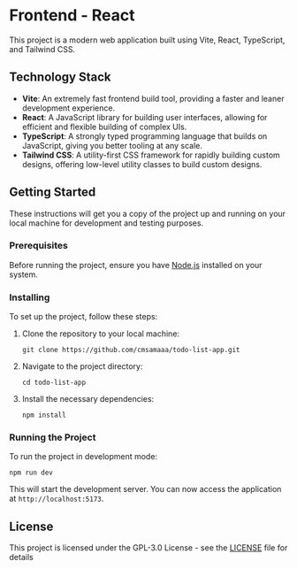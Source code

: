 # Frontend - React

This project is a modern web application built using Vite, React, TypeScript, and Tailwind CSS.

## Technology Stack

- **Vite**: An extremely fast frontend build tool, providing a faster and leaner development experience.
- **React**: A JavaScript library for building user interfaces, allowing for efficient and flexible building of complex UIs.
- **TypeScript**: A strongly typed programming language that builds on JavaScript, giving you better tooling at any scale.
- **Tailwind CSS**: A utility-first CSS framework for rapidly building custom designs, offering low-level utility classes to build custom designs.

## Getting Started

These instructions will get you a copy of the project up and running on your local machine for development and testing purposes.

### Prerequisites

Before running the project, ensure you have [Node.js](https://nodejs.org/) installed on your system.

### Installing

To set up the project, follow these steps:

1. Clone the repository to your local machine:

   ```
   git clone https://github.com/cmsamaaa/todo-list-app.git
   ```

2. Navigate to the project directory:

   ```
   cd todo-list-app
   ```

3. Install the necessary dependencies:
   ```
   npm install
   ```

### Running the Project

To run the project in development mode:

```
npm run dev
```

This will start the development server. You can now access the application at `http://localhost:5173`.

## License

This project is licensed under the GPL-3.0 License - see the [LICENSE](../LICENSE) file for details
